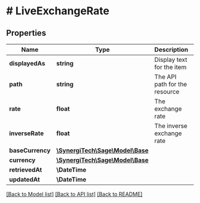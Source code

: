 # # LiveExchangeRate

## Properties

Name | Type | Description | Notes
------------ | ------------- | ------------- | -------------
**displayedAs** | **string** | Display text for the item | [optional]
**path** | **string** | The API path for the resource | [optional]
**rate** | **float** | The exchange rate | [optional]
**inverseRate** | **float** | The inverse exchange rate | [optional]
**baseCurrency** | [**\SynergiTech\Sage\Model\Base**](Base.md) |  | [optional]
**currency** | [**\SynergiTech\Sage\Model\Base**](Base.md) |  | [optional]
**retrievedAt** | **\DateTime** |  | [optional]
**updatedAt** | **\DateTime** |  | [optional]

[[Back to Model list]](../../README.md#models) [[Back to API list]](../../README.md#endpoints) [[Back to README]](../../README.md)
